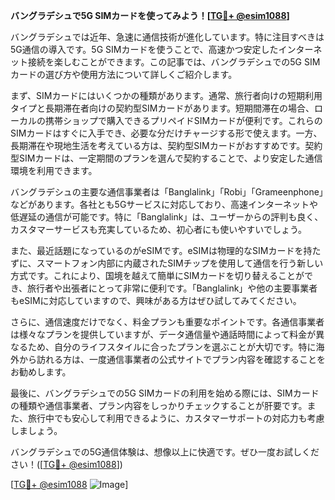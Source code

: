 **バングラデシュで5G SIMカードを使ってみよう！[[TG💪+ @esim1088](https://t.me/s/esim1088)]**

バングラデシュでは近年、急速に通信技術が進化しています。特に注目すべきは5G通信の導入です。5G SIMカードを使うことで、高速かつ安定したインターネット接続を楽しむことができます。この記事では、バングラデシュでの5G SIMカードの選び方や使用方法について詳しくご紹介します。

まず、SIMカードにはいくつかの種類があります。通常、旅行者向けの短期利用タイプと長期滞在者向けの契約型SIMカードがあります。短期間滞在の場合、ローカルの携帯ショップで購入できるプリペイドSIMカードが便利です。これらのSIMカードはすぐに入手でき、必要な分だけチャージする形で使えます。一方、長期滞在や現地生活を考えている方は、契約型SIMカードがおすすめです。契約型SIMカードは、一定期間のプランを選んで契約することで、より安定した通信環境を利用できます。

バングラデシュの主要な通信事業者は「Banglalink」「Robi」「Grameenphone」などがあります。各社とも5Gサービスに対応しており、高速インターネットや低遅延の通信が可能です。特に「Banglalink」は、ユーザーからの評判も良く、カスタマーサービスも充実しているため、初心者にも使いやすいでしょう。

また、最近話題になっているのがeSIMです。eSIMは物理的なSIMカードを持たずに、スマートフォン内部に内蔵されたSIMチップを使用して通信を行う新しい方式です。これにより、国境を越えて簡単にSIMカードを切り替えることができ、旅行者や出張者にとって非常に便利です。「Banglalink」や他の主要事業者もeSIMに対応していますので、興味がある方はぜひ試してみてください。

さらに、通信速度だけでなく、料金プランも重要なポイントです。各通信事業者は様々なプランを提供していますが、データ通信量や通話時間によって料金が異なるため、自分のライフスタイルに合ったプランを選ぶことが大切です。特に海外から訪れる方は、一度通信事業者の公式サイトでプラン内容を確認することをお勧めします。

最後に、バングラデシュでの5G SIMカードの利用を始める際には、SIMカードの種類や通信事業者、プラン内容をしっかりチェックすることが肝要です。また、旅行中でも安心して利用できるように、カスタマーサポートの対応力も考慮しましょう。

バングラデシュでの5G通信体験は、想像以上に快適です。ぜひ一度お試しください！([[TG💪+ @esim1088](https://t.me/s/esim1088)])

[[TG💪+ @esim1088](https://t.me/s/esim1088) ![Image](https://i.postimg.cc/Y0z9fWf4/image.png)]